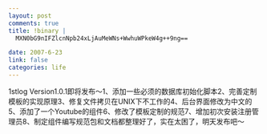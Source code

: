 ```yaml
--- 
layout: post
comments: true
title: !binary |
  MXN0bG9nIFZlcnNpb24xLjAuMeWNs+WwhuWPkeW4g++9ng==

date: 2007-6-23
link: false
categories: life
---
```

1stlog Version1.0.1即将发布～1、添加一些必须的数据库初始化脚本2、完善定制模板的实现原理3、修复文件拷贝在UNIX下不工作的4、后台界面修改为中文的5、添加了一个Youtube的组件6、修改了模板定制的规范7、增加初次安装注册管理员8、制定组件编写规范包和文档都整理好了，实在太困了，明天发布吧～

